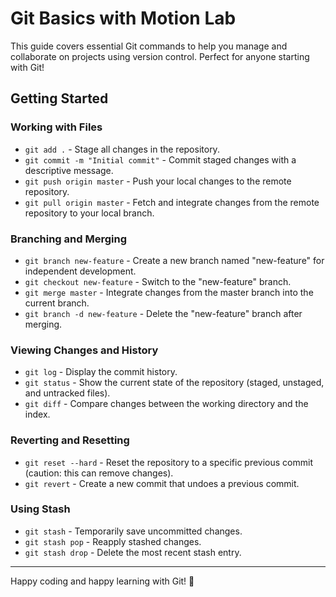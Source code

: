 # Git Basics with Motion Lab

This guide covers essential Git commands to help you manage and collaborate on projects using version control. Perfect for anyone starting with Git!

## Getting Started

### Working with Files
- `git add .` - Stage all changes in the repository.
- `git commit -m "Initial commit"` - Commit staged changes with a descriptive message.
- `git push origin master` - Push your local changes to the remote repository.
- `git pull origin master` - Fetch and integrate changes from the remote repository to your local branch.

### Branching and Merging
- `git branch new-feature` - Create a new branch named "new-feature" for independent development.
- `git checkout new-feature` - Switch to the "new-feature" branch.
- `git merge master` - Integrate changes from the master branch into the current branch.
- `git branch -d new-feature` - Delete the "new-feature" branch after merging.

### Viewing Changes and History
- `git log` - Display the commit history.
- `git status` - Show the current state of the repository (staged, unstaged, and untracked files).
- `git diff` - Compare changes between the working directory and the index.

### Reverting and Resetting
- `git reset --hard` - Reset the repository to a specific previous commit (caution: this can remove changes).
- `git revert` - Create a new commit that undoes a previous commit.

### Using Stash
- `git stash` - Temporarily save uncommitted changes.
- `git stash pop` - Reapply stashed changes.
- `git stash drop` - Delete the most recent stash entry.

---

Happy coding and happy learning with Git! 🚀
